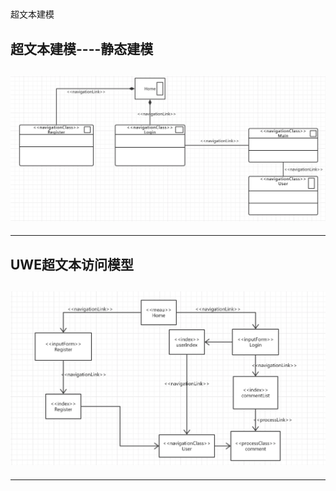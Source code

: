 #
超文本建模

## 超文本建模----静态建模

## ![](https://github.com/XDUWebProject/Webproject/blob/master/Task4/task超文本建模1_静态建模.png)           

---

## UWE超文本访问模型

## ![](https://github.com/XDUWebProject/Webproject/blob/master/Task4/超文本建模_UWE超文本访问模型.png)



---
